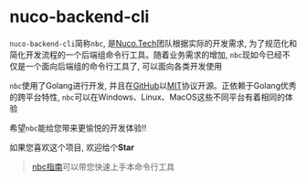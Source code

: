 # nuco-backend-cli

`nuco-backend-cli`简称`nbc`, 是[Nuco.Tech](https://github.com/NucoTech)团队根据实际的开发需求, 为了规范化和简化开发流程的一个后端组命令行工具。随着业务需求的增加, `nbc`现如今已经不仅是一个面向后端组的命令行工具了, 可以面向各类开发使用

`nbc`使用了Golang进行开发, 并且在[GitHub](https://github.com/NucoTech/nuco-backend-cli)以[MIT](https://github.com/NucoTech/nuco-backend-cli/blob/main/LICENSE)协议开源。正依赖于Golang优秀的跨平台特性, `nbc`可以在Windows、Linux、MacOS这些不同平台有着相同的体验

希望`nbc`能给您带来更愉悦的开发体验!!

如果您喜欢这个项目, 欢迎给个**Star**

> [nbc指南](./guide.md)可以带您快速上手本命令行工具

